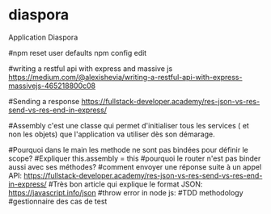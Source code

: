 # diaspora
Application Diaspora

#npm reset user defaults
npm config edit

#writing a restful api with express and massive js
https://medium.com/@alexishevia/writing-a-restful-api-with-express-massivejs-465218800c08

#Sending a response
https://fullstack-developer.academy/res-json-vs-res-send-vs-res-end-in-express/

#Assembly
c'est une classe qui permet d'initialiser tous les services ( et non les objets) que l'application va utiliser dès son démarage.

#Pourquoi dans le main les methode ne sont pas bindées pour définir le scope?
#Expliquer this.assembly = this
#pourquoi le router n'est pas binder aussi avec ses méthodes?
#comment envoyer une réponse suite à un appel API: https://fullstack-developer.academy/res-json-vs-res-send-vs-res-end-in-express/
#Très bon article qui explique le format JSON: https://javascript.info/json
#throw error in node js: 
#TDD methodology
#gestionnaire des cas de test
